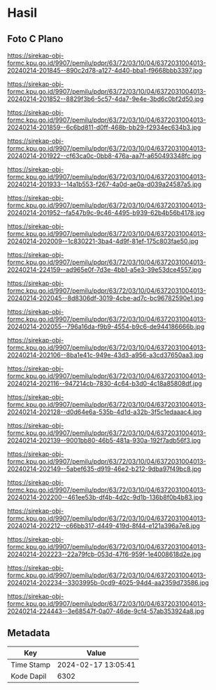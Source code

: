 # Hasil

## Foto C Plano

https://sirekap-obj-formc.kpu.go.id/9907/pemilu/pdpr/63/72/03/10/04/6372031004013-20240214-201845--890c2d78-a127-4d40-bba1-f9668bbb3397.jpg

https://sirekap-obj-formc.kpu.go.id/9907/pemilu/pdpr/63/72/03/10/04/6372031004013-20240214-201852--8829f3b6-5c57-4da7-9e4e-3bd6c0bf2d50.jpg

https://sirekap-obj-formc.kpu.go.id/9907/pemilu/pdpr/63/72/03/10/04/6372031004013-20240214-201859--6c6bd811-d0ff-468b-bb29-f2934ec634b3.jpg

https://sirekap-obj-formc.kpu.go.id/9907/pemilu/pdpr/63/72/03/10/04/6372031004013-20240214-201922--cf63ca0c-0bb8-476a-aa7f-a650493348fc.jpg

https://sirekap-obj-formc.kpu.go.id/9907/pemilu/pdpr/63/72/03/10/04/6372031004013-20240214-201933--14a1b553-f267-4a0d-ae0a-d039a24587a5.jpg

https://sirekap-obj-formc.kpu.go.id/9907/pemilu/pdpr/63/72/03/10/04/6372031004013-20240214-201952--fa547b9c-9c46-4495-b939-62b4b56b4178.jpg

https://sirekap-obj-formc.kpu.go.id/9907/pemilu/pdpr/63/72/03/10/04/6372031004013-20240214-202009--1c830221-3ba4-4d9f-81ef-175c803fae50.jpg

https://sirekap-obj-formc.kpu.go.id/9907/pemilu/pdpr/63/72/03/10/04/6372031004013-20240214-224159--ad965e0f-7d3e-4bb1-a5e3-39e53dce4557.jpg

https://sirekap-obj-formc.kpu.go.id/9907/pemilu/pdpr/63/72/03/10/04/6372031004013-20240214-202045--8d8306df-3019-4cbe-ad7c-bc96782590e1.jpg

https://sirekap-obj-formc.kpu.go.id/9907/pemilu/pdpr/63/72/03/10/04/6372031004013-20240214-202055--796a16da-f9b9-4554-b9c6-de944186666b.jpg

https://sirekap-obj-formc.kpu.go.id/9907/pemilu/pdpr/63/72/03/10/04/6372031004013-20240214-202106--8ba1e41c-949e-43d3-a956-a3cd37650aa3.jpg

https://sirekap-obj-formc.kpu.go.id/9907/pemilu/pdpr/63/72/03/10/04/6372031004013-20240214-202116--947214cb-7830-4c64-b3d0-4c18a85808df.jpg

https://sirekap-obj-formc.kpu.go.id/9907/pemilu/pdpr/63/72/03/10/04/6372031004013-20240214-202128--d0d64e6a-535b-4d1d-a32b-3f5c1edaaac4.jpg

https://sirekap-obj-formc.kpu.go.id/9907/pemilu/pdpr/63/72/03/10/04/6372031004013-20240214-202139--9001bb80-46b5-481a-930a-192f7adb56f3.jpg

https://sirekap-obj-formc.kpu.go.id/9907/pemilu/pdpr/63/72/03/10/04/6372031004013-20240214-202149--5abef635-d919-46e2-b212-9dba97f49bc8.jpg

https://sirekap-obj-formc.kpu.go.id/9907/pemilu/pdpr/63/72/03/10/04/6372031004013-20240214-202200--461ee53b-df4b-4d2c-9d1b-136b8f0b4b83.jpg

https://sirekap-obj-formc.kpu.go.id/9907/pemilu/pdpr/63/72/03/10/04/6372031004013-20240214-202212--c66bb317-d449-419d-8f44-e121a396a7e8.jpg

https://sirekap-obj-formc.kpu.go.id/9907/pemilu/pdpr/63/72/03/10/04/6372031004013-20240214-202223--22a79fcb-053d-47f6-959f-1e4008618d2e.jpg

https://sirekap-obj-formc.kpu.go.id/9907/pemilu/pdpr/63/72/03/10/04/6372031004013-20240214-202234--3303995b-0cd9-4025-94d4-aa2359d73586.jpg

https://sirekap-obj-formc.kpu.go.id/9907/pemilu/pdpr/63/72/03/10/04/6372031004013-20240214-224443--3e68547f-0a07-46de-9cf4-57ab353924a8.jpg


## Metadata

| Key        | Value               |
| ---------- | ------------------- |
| Time Stamp | 2024-02-17 13:05:41 |
| Kode Dapil | 6302                |



